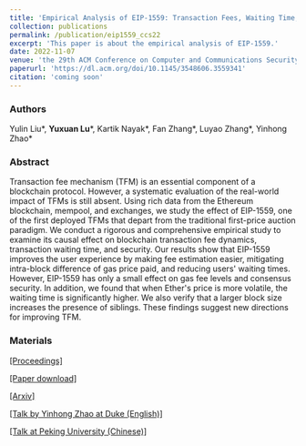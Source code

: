 ```yaml
---
title: 'Empirical Analysis of EIP-1559: Transaction Fees, Waiting Time, and Consensus Security'
collection: publications
permalink: /publication/eip1559_ccs22
excerpt: 'This paper is about the empirical analysis of EIP-1559.'
date: 2022-11-07
venue: 'the 29th ACM Conference on Computer and Communications Security (CCS)'
paperurl: 'https://dl.acm.org/doi/10.1145/3548606.3559341'
citation: 'coming soon'
---
```

### Authors

Yulin Liu\*, **Yuxuan Lu**\*, Kartik Nayak\*, Fan Zhang\*, Luyao Zhang\*, Yinhong Zhao\*

### Abstract

Transaction fee mechanism (TFM) is an essential component of a blockchain protocol. However, a systematic evaluation of the real-world impact of TFMs is still absent. Using rich data from the Ethereum blockchain, mempool, and exchanges, we study the effect of EIP-1559, one of the first deployed TFMs that depart from the traditional first-price auction paradigm. We conduct a rigorous and comprehensive empirical study to examine its causal effect on blockchain transaction fee dynamics, transaction waiting time, and security. Our results show that EIP-1559 improves the user experience by making fee estimation easier, mitigating intra-block difference of gas price paid, and reducing users' waiting times. However, EIP-1559 has only a small effect on gas fee levels and consensus security. In addition, we found that when Ether's price is more volatile, the waiting time is significantly higher. We also verify that a larger block size increases the presence of siblings. These findings suggest new directions for improving TFM.

### Materials

[[Proceedings]](https://dl.acm.org/doi/10.1145/3548606.3559341)

[[Paper download]](https://yxlu.me/files/eip1559_ccs22.pdf)

[[Arxiv]](https://arxiv.org/abs/2201.05574)

[[Talk by Yinhong Zhao at Duke (English)]](https://duke.zoom.us/rec/share/VFCt0C7QSSrB36l2Oo7Aeo2ukUDK6UUANKNhN6Y3n_RmxfgLGuZHsvknniwkFW2C.u8Um_2FSsp9GBC-F?startTime=1643583781000)

[[Talk at Peking University (Chinese)]](https://www.bilibili.com/video/BV19B4y1U7Qy)

